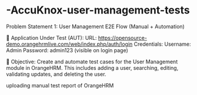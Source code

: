 # -AccuKnox-user-management-tests

Problem Statement 1:
User Management E2E Flow (Manual + Automation)

🔗 Application Under Test (AUT):
URL: https://opensource-demo.orangehrmlive.com/web/index.php/auth/login
 Credentials:
Username: Admin
Password: admin123 (visible on login page)

🎯 Objective:
Create and automate test cases for the User Management module in OrangeHRM. This includes adding a user, searching, editing, validating updates, and deleting the user.



uploading manual test report of OrangeHRM 

